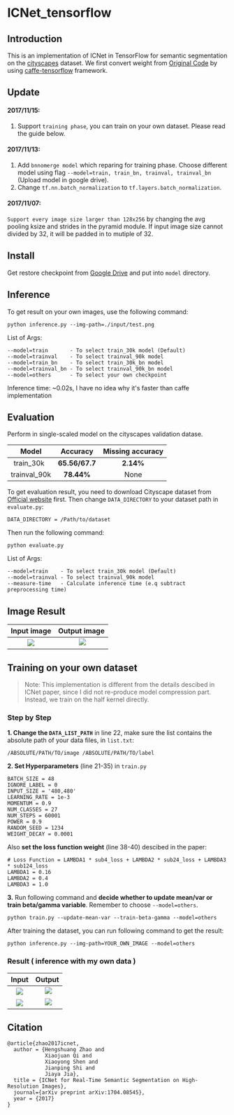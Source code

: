 # ICNet_tensorflow
## Introduction
  This is an implementation of ICNet in TensorFlow for semantic segmentation on the [cityscapes](https://www.cityscapes-dataset.com/) dataset. We first convert weight from [Original Code](https://github.com/hszhao/ICNet) by using [caffe-tensorflow](https://github.com/ethereon/caffe-tensorflow) framework.
  
## Update
#### 2017/11/15:
1. Support `training phase`, you can train on your own dataset. Please read the guide below.

#### 2017/11/13:
1. Add `bnnomerge model` which reparing for training phase. Choose different model using flag `--model=train, train_bn, trainval, trainval_bn` (Upload model in google drive).
2. Change `tf.nn.batch_normalization` to `tf.layers.batch_normalization`.

#### 2017/11/07:
`Support every image size larger than 128x256` by changing the avg pooling ksize and strides in the pyramid module. If input image size cannot divided by 32, it will be padded in to mutiple of 32.


## Install
Get restore checkpoint from [Google Drive](https://drive.google.com/drive/folders/0B9CKOTmy0DyadTdHejU1Q1lfRkU?usp=sharing
) and put into `model` directory.

## Inference
To get result on your own images, use the following command:
```
python inference.py --img-path=./input/test.png
```
List of Args:
```
--model=train       - To select train_30k model (Default)
--model=trainval    - To select trainval_90k model
--model=train_bn    - To select train_30k_bn model
--model=trainval_bn - To select trainval_90k_bn model
--model=others      - To select your own checkpoint
```
Inference time:  ~0.02s, I have no idea why it's faster than caffe implementation 

## Evaluation
Perform in single-scaled model on the cityscapes validation datase.

| Model | Accuracy |  Missing accuracy |
|:-----------:|:----------:|:---------:|
| train_30k   | **65.56/67.7** | **2.14%** |
| trainval_90k| **78.44%**    | None |

To get evaluation result, you need to download Cityscape dataset from [Official website](https://www.cityscapes-dataset.com/) first. Then change `DATA_DIRECTORY` to your dataset path in `evaluate.py`:
```
DATA_DIRECTORY = /Path/to/dataset
```

Then run the following command: 
```
python evaluate.py
```
List of Args:
```
--model=train    - To select train_30k model (Default)
--model=trainval - To select trainval_90k model
--measure-time   - Calculate inference time (e.q subtract preprocessing time)
```
## Image Result
Input image                |  Output image
:-------------------------:|:-------------------------:
![](https://github.com/hellochick/ICNet_tensorflow/blob/master/input/test_1024x2048.png)  |  ![](https://github.com/hellochick/ICNet_tensorflow/blob/master/output/test_1024x2048.png)

## Training on your own dataset
> Note: This implementation is different from the details descibed in ICNet paper, since I did not re-produce model compression part. Instead, we train on the half kernel directly.

### Step by Step
**1. Change the `DATA_LIST_PATH`** in line 22, make sure the list contains the absolute path of your data files, in `list.txt`:
```
/ABSOLUTE/PATH/TO/image /ABSOLUTE/PATH/TO/label
```
**2. Set Hyperparameters** (line 21-35) in `train.py`
```
BATCH_SIZE = 48
IGNORE_LABEL = 0
INPUT_SIZE = '480,480'
LEARNING_RATE = 1e-3
MOMENTUM = 0.9
NUM_CLASSES = 27
NUM_STEPS = 60001
POWER = 0.9
RANDOM_SEED = 1234
WEIGHT_DECAY = 0.0001
```
Also **set the loss function weight** (line 38-40) descibed in the paper:
```
# Loss Function = LAMBDA1 * sub4_loss + LAMBDA2 * sub24_loss + LAMBDA3 * sub124_loss
LAMBDA1 = 0.16
LAMBDA2 = 0.4
LAMBDA3 = 1.0
```
**3.** Run following command and **decide whether to update mean/var or train beta/gamma variable**. Remember to choose `--model=others`.
```
python train.py --update-mean-var --train-beta-gamma --model=others
```
After training the dataset, you can run following command to get the result:  
```
python inference.py --img-path=YOUR_OWN_IMAGE --model=others
```
### Result ( inference with my own data )

Input                      |  Output
:-------------------------:|:-------------------------:
![](https://github.com/hellochick/ICNet_tensorflow/blob/master/input/indoor1.jpg)  |  ![](https://github.com/hellochick/ICNet-tensorflow/blob/master/output/indoor1.jpg)
![](https://github.com/hellochick/ICNet_tensorflow/blob/master/input/indoor3.jpg)  |  ![](https://github.com/hellochick/ICNet-tensorflow/blob/master/output/indoor3.jpg)


## Citation
    @article{zhao2017icnet,
      author = {Hengshuang Zhao and
                Xiaojuan Qi and
                Xiaoyong Shen and
                Jianping Shi and
                Jiaya Jia},
      title = {ICNet for Real-Time Semantic Segmentation on High-Resolution Images},
      journal={arXiv preprint arXiv:1704.08545},
      year = {2017}
    }
